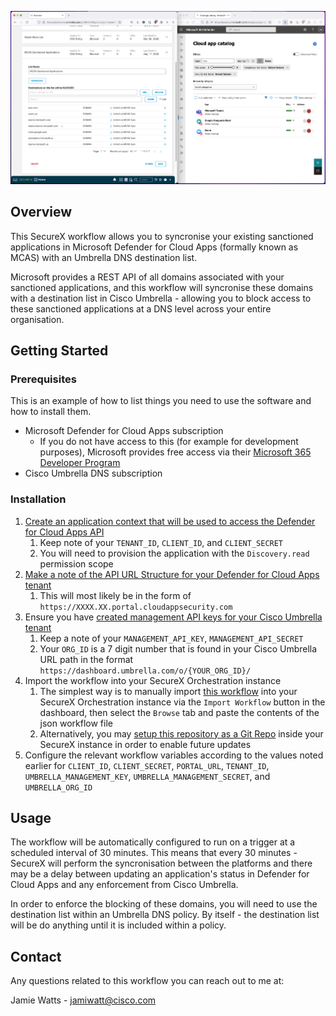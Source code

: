 ![End Result](https://github.com/wattsjs/securex/blob/media/mcas_sync.png?raw=true)

## Overview
This SecureX workflow allows you to syncronise your existing sanctioned applications in Microsoft Defender for Cloud Apps (formally known as MCAS) with an Umbrella DNS destination list.

Microsoft provides a REST API of all domains associated with your sanctioned applications, and this workflow will syncronise these domains with a destination list in Cisco Umbrella - allowing you to block access to these sanctioned applications at a DNS level across your entire organisation.

<!-- GETTING STARTED -->
## Getting Started

### Prerequisites

This is an example of how to list things you need to use the software and how to install them.
* Microsoft Defender for Cloud Apps subscription
  * If you do not have access to this (for example for development purposes), Microsoft provides free access via their [Microsoft 365 Developer Program](https://docs.microsoft.com/en-us/office/developer-program/microsoft-365-developer-program)
* Cisco Umbrella DNS subscription
### Installation

1. [Create an application context that will be used to access the Defender for Cloud Apps API](https://docs.microsoft.com/en-us/defender-cloud-apps/api-authentication-application)
   1. Keep note of your `TENANT_ID`, `CLIENT_ID`, and `CLIENT_SECRET`
   2. You will need to provision the application with the `Discovery.read` permission scope
2. [Make a note of the API URL Structure for your Defender for Cloud Apps tenant](https://docs.microsoft.com/en-us/defender-cloud-apps/api-introduction#api-url-structure)
   1. This will most likely be in the form of `https://XXXX.XX.portal.cloudappsecurity.com`
3. Ensure you have [created management API keys for your Cisco Umbrella tenant](https://developer.cisco.com/docs/cloud-security/#getting-started-overview/generate-an-api-key)
   1. Keep a note of your `MANAGEMENT_API_KEY`, `MANAGEMENT_API_SECRET`
   2. Your `ORG_ID` is a 7 digit number that is found in your Cisco Umbrella URL path in the format `https://dashboard.umbrella.com/o/{YOUR_ORG_ID}/`
4. Import the workflow into your SecureX Orchestration instance
   1. The simplest way is to manually import [this workflow](https://raw.githubusercontent.com/wattsjs/securex/main/workflows/Umbrella-SyncMicrosoftDefenderForCloudApps__definition_workflow_01ZA78KI6QSLC6gcXhudQZDRoakc3qqNwkC/definition_workflow_01ZA78KI6QSLC6gcXhudQZDRoakc3qqNwkC.json) into your SecureX Orchestration instance via the `Import Workflow` button in the dashboard, then select the `Browse` tab and paste the contents of the json workflow file
   2. Alternatively, you may [setup this repository as a Git Repo](https://ciscosecurity-sx-00-integration-workflows.readthedocs-hosted.com/en/latest/orchestration/import_export.html#importing-from-git) inside your SecureX instance in order to enable future updates
6. Configure the relevant workflow variables according to the values noted earlier for `CLIENT_ID`, `CLIENT_SECRET`, `PORTAL_URL`, `TENANT_ID`, `UMBRELLA_MANAGEMENT_KEY`, `UMBRELLA_MANAGEMENT_SECRET`, and `UMBRELLA_ORG_ID`



<!-- USAGE EXAMPLES -->
## Usage

The workflow will be automatically configured to run on a trigger at a scheduled interval of 30 minutes. This means that every 30 minutes - SecureX will perform the syncronisation between the platforms and there may be a delay between updating an application's status in Defender for Cloud Apps and any enforcement from Cisco Umbrella.

In order to enforce the blocking of these domains, you will need to use the destination list within an Umbrella DNS policy. By itself - the destination list will be do anything until it is included within a policy.

<!-- CONTACT -->
## Contact
Any questions related to this workflow you can reach out to me at:

Jamie Watts - jamiwatt@cisco.com
